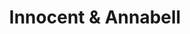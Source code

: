 ---
title: Innocent & Annabell
year: 1921
opening_date: 1921-11-08
closing_date: 
layout: productions
image:
image_caption:
image_credit:
playbill:
category:
details:
  Theatre: Theatre Jacksonville
cast:
  Mr. Innocent: Mr. J. B. Lucy
  Mrs. Annabell Wells: Elizabeth Palmer Tyler
  Mrs. Innocent: Nancy C. Osborne
  Esther: Ethel Kelman
crew:
  Director: Tracy L'Engle
  Props: John A. Cunningham
  Stage Decoration: 
    - Katherine Wilson
    - Mrs. Strawn Perry
  
external_links:
---